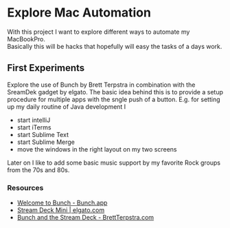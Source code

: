 # Explore Mac Automation  

With this project I want to explore different ways to automate my MacBookPro.  
Basically this will be hacks that hopefully will easy the tasks of a days work.  

## First Experiments  

Explore the use of Bunch by Brett Terpstra in combination with the SreamDek gadget by elgato. 
The basic idea behind this is to provide a setup procedure for multiple apps with the sngle push of a button. E.g. for setting up my daily routine of Java development I

* start intelliJ
* start iTerms
* start Sublime Text
* start Sublime Merge
* move the windows in the right layout on my two screens

Later on I like to add some basic music support by my favorite Rock groups from the 70s and 80s.



### Resources  

* [Welcome to Bunch - Bunch.app](https://bunchapp.co/)
* [Stream Deck Mini | elgato.com](https://www.elgato.com/de/stream-deck-mini)
* [Bunch and the Stream Deck - BrettTerpstra.com](https://brettterpstra.com/2020/09/16/bunch-and-stream-deck/)